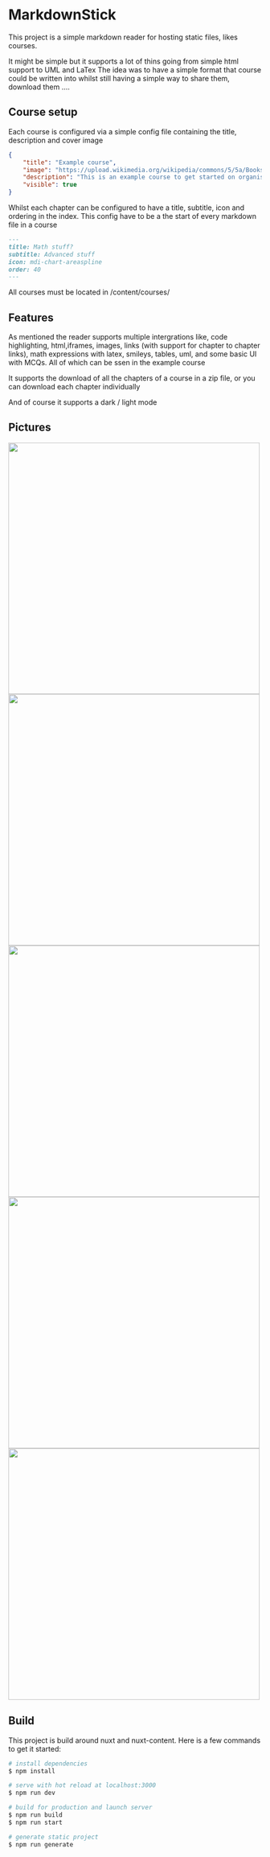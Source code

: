 
# MarkdownStick

This project is a simple markdown reader for hosting static files, likes courses.

It might be simple but it supports a lot of thins going from simple html support to UML and LaTex
The idea was to have a simple format that course could be written into whilst still having a simple way to share them, download them ....

## Course setup
Each course is configured via a simple config file containing the title, description and cover image

```json
{
	"title": "Example course",
	"image": "https://upload.wikimedia.org/wikipedia/commons/5/5a/Books_HD_%288314929977%29.jpg",
	"description": "This is an example course to get started on organising yours",
	"visible": true
}
```

Whilst each chapter can be configured to have a title, subtitle, icon and ordering in the index. This config have to be a the start of every markdown file in a course
```md
---
title: Math stuff?
subtitle: Advanced stuff
icon: mdi-chart-areaspline
order: 40
---
```

All courses must be located in /content/courses/

## Features
As mentioned the reader supports multiple intergrations like, code highlighting, html,iframes, images, links (with support for chapter to chapter links), math expressions with latex, smileys, tables, uml, and some basic UI with MCQs.
All of which can be ssen in the example course

It supports the download of all the chapters of a course in a zip file, or you can download each chapter individually

And of course it supports a dark / light mode

## Pictures

<img src="https://user-images.githubusercontent.com/17061996/116003593-ec51eb80-a5fe-11eb-8965-bdea5388bf07.png" width="500" />
<img src="https://user-images.githubusercontent.com/17061996/116003602-f7a51700-a5fe-11eb-8053-f02c6bc3f08f.png" width="500" />
<img src="https://user-images.githubusercontent.com/17061996/116003606-f96eda80-a5fe-11eb-9cc2-264be35d7bab.png" width="500" />
<img src="https://user-images.githubusercontent.com/17061996/116003610-fb389e00-a5fe-11eb-9770-4a4e86760a67.png" width="500" />
<img src="https://user-images.githubusercontent.com/17061996/116003614-fd026180-a5fe-11eb-978e-02833174ab58.png" width="500" />

## Build
This project is build around nuxt and nuxt-content. Here is a few commands to get it started:
```bash
# install dependencies
$ npm install

# serve with hot reload at localhost:3000
$ npm run dev

# build for production and launch server
$ npm run build
$ npm run start

# generate static project
$ npm run generate
```

